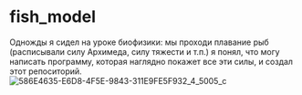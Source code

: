 # fish_model
Одножды я сидел на уроке биофизики:
мы проходи плавание рыб (расписывали силу Архимеда, силу тяжести и т.п.) я понял, что могу написать программу, которая наглядно покажет все эти силы, и создал этот репоситорий.
![586E4635-E6D8-4F5E-9843-311E9FE5F932_4_5005_c](https://user-images.githubusercontent.com/105227962/228889717-92beb0eb-a6e5-47d4-a664-33b85be5ae58.jpeg)
